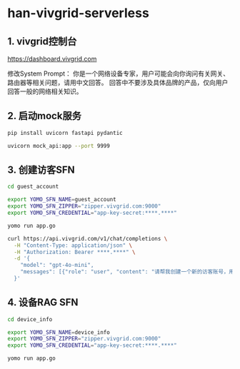 # han-vivgrid-serverless

## 1. vivgrid控制台

https://dashboard.vivgrid.com

修改System Prompt：
你是一个网络设备专家，用户可能会向你询问有关网关、路由器等相关问题，请用中文回答。
回答中不要涉及具体品牌的产品，仅向用户回答一般的网络相关知识。

## 2. 启动mock服务

```sh
pip install uvicorn fastapi pydantic

uvicorn mock_api:app --port 9999
```

## 3. 创建访客SFN

```sh
cd guest_account

export YOMO_SFN_NAME=guest_account
export YOMO_SFN_ZIPPER="zipper.vivgrid.com:9000"
export YOMO_SFN_CREDENTIAL="app-key-secret:****.****"

yomo run app.go
```

```sh
curl https://api.vivgrid.com/v1/chat/completions \
  -H "Content-Type: application/json" \
  -H "Authorization: Bearer ****.****" \
  -d '{
    "model": "gpt-4o-mini",
    "messages": [{"role": "user", "content": "请帮我创建一个新的访客账号，用户名是“李明”"}]
  }'
```

## 4. 设备RAG SFN

```sh
cd device_info

export YOMO_SFN_NAME=device_info
export YOMO_SFN_ZIPPER="zipper.vivgrid.com:9000"
export YOMO_SFN_CREDENTIAL="app-key-secret:****.****"

yomo run app.go
```
